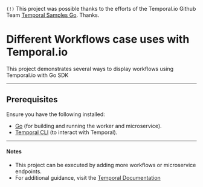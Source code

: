 `(!)` This project was possible thanks to the efforts of the Temporal.io Github Team [Temporal Samples Go](https://github.com/temporalio/samples-go). Thanks.

# Different Workflows case uses with Temporal.io  

This project demonstrates several ways to display workflows using Temporal.io with Go SDK

---

## Prerequisites  

Ensure you have the following installed:  

- [Go](https://go.dev/) (for building and running the worker and microservice).  
- [Temporal CLI](https://docs.temporal.io/cli) (to interact with Temporal).  

---

#### Notes

* This project can be executed by adding more workflows or microservice endpoints.
* For additional guidance, visit the [Temporal Documentation](https://docs.temporal.io)
